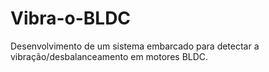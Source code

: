 # Vibra-o-BLDC
Desenvolvimento de um sistema embarcado para detectar a vibração/desbalanceamento em motores BLDC.
